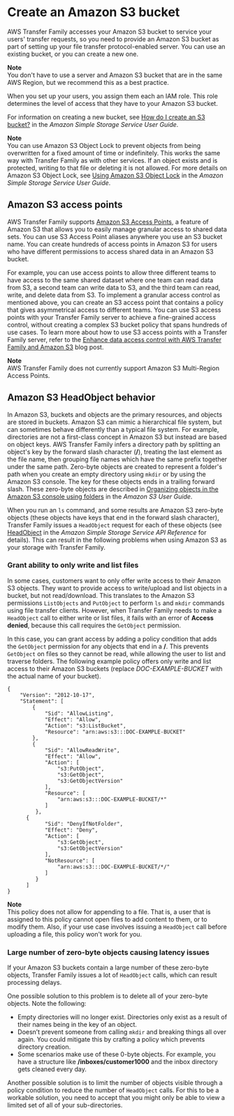 # Create an Amazon S3 bucket<a name="requirements-S3"></a>

AWS Transfer Family accesses your Amazon S3 bucket to service your users' transfer requests, so you need to provide an Amazon S3 bucket as part of setting up your file transfer protocol\-enabled server\. You can use an existing bucket, or you can create a new one\.

**Note**  
You don't have to use a server and Amazon S3 bucket that are in the same AWS Region, but we recommend this as a best practice\.

When you set up your users, you assign them each an IAM role\. This role determines the level of access that they have to your Amazon S3 bucket\.

For information on creating a new bucket, see [How do I create an S3 bucket?](https://docs.aws.amazon.com/AmazonS3/latest/user-guide/create-bucket.html) in the *Amazon Simple Storage Service User Guide*\.

**Note**  
 You can use Amazon S3 Object Lock to prevent objects from being overwritten for a fixed amount of time or indefinitely\. This works the same way with Transfer Family as with other services\. If an object exists and is protected, writing to that file or deleting it is not allowed\. For more details on Amazon S3 Object Lock, see [Using Amazon S3 Object Lock](https://docs.aws.amazon.com/AmazonS3/latest/user-guide/object-lock.html) in the *Amazon Simple Storage Service User Guide*\. 

## Amazon S3 access points<a name="access-points"></a>

AWS Transfer Family supports [Amazon S3 Access Points](http://aws.amazon.com/s3/features/access-points/), a feature of Amazon S3 that allows you to easily manage granular access to shared data sets\. You can use S3 Access Point aliases anywhere you use an S3 bucket name\. You can create hundreds of access points in Amazon S3 for users who have different permissions to access shared data in an Amazon S3 bucket\.

For example, you can use access points to allow three different teams to have access to the same shared dataset where one team can read data from S3, a second team can write data to S3, and the third team can read, write, and delete data from S3\. To implement a granular access control as mentioned above, you can create an S3 access point that contains a policy that gives asymmetrical access to different teams\. You can use S3 access points with your Transfer Family server to achieve a fine\-grained access control, without creating a complex S3 bucket policy that spans hundreds of use cases\. To learn more about how to use S3 access points with a Transfer Family server, refer to the [ Enhance data access control with AWS Transfer Family and Amazon S3](http://aws.amazon.com/blogs/storage/enhance-data-access-control-with-aws-transfer-family-and-amazon-s3-access-points/) blog post\.

**Note**  
AWS Transfer Family does not currently support Amazon S3 Multi\-Region Access Points\.

## Amazon S3 HeadObject behavior<a name="head-object-behavior"></a>

In Amazon S3, buckets and objects are the primary resources, and objects are stored in buckets\. Amazon S3 can mimic a hierarchical file system, but can sometimes behave differently than a typical file system\. For example, directories are not a first\-class concept in Amazon S3 but instead are based on object keys\. AWS Transfer Family infers a directory path by splitting an object's key by the forward slash character \(**/**\), treating the last element as the file name, then grouping file names which have the same prefix together under the same path\. Zero\-byte objects are created to represent a folder's path when you create an empty directory using `mkdir` or by using the Amazon S3 console\. The key for these objects ends in a trailing forward slash\. These zero\-byte objects are described in [Organizing objects in the Amazon S3 console using folders](https://docs.aws.amazon.com/AmazonS3/latest/userguide/using-folders.html) in the *Amazon S3 User Guide*\.

When you run an `ls` command, and some results are Amazon S3 zero\-byte objects \(these objects have keys that end in the forward slash character\), Transfer Family issues a `HeadObject` request for each of these objects \(see [HeadObject](https://docs.aws.amazon.com/AmazonS3/latest/API/API_HeadObject.html) in the *Amazon Simple Storage Service API Reference* for details\)\. This can result in the following problems when using Amazon S3 as your storage with Transfer Family\.

### Grant ability to only write and list files<a name="headobject-access-denied"></a>

 In some cases, customers want to only offer write access to their Amazon S3 objects\. They want to provide access to write/upload and list objects in a bucket, but not read/download\. This translates to the Amazon S3 permissions `ListObjects` and `PutObject` to perform `ls` and `mkdir` commands using file transfer clients\. However, when Transfer Family needs to make a `HeadObject` call to either write or list files, it fails with an error of **Access denied**, because this call requires the `GetObject` permission\.

In this case, you can grant access by adding a policy condition that adds the `GetObject` permission for any objects that end in a **/**\. This prevents `GetObject` on files so they cannot be read, while allowing the user to list and traverse folders\. The following example policy offers only write and list access to their Amazon S3 buckets \(replace *DOC\-EXAMPLE\-BUCKET* with the actual name of your bucket\)\.

```
{
    "Version": "2012-10-17",
    "Statement": [
        {
            "Sid": "AllowListing",
            "Effect": "Allow",
            "Action": "s3:ListBucket",
            "Resource": "arn:aws:s3:::DOC-EXAMPLE-BUCKET"
        },
        {
            "Sid": "AllowReadWrite",
            "Effect": "Allow",
            "Action": [
                "s3:PutObject",
                "s3:GetObject",
                "s3:GetObjectVersion"
            ],
            "Resource": [
                "arn:aws:s3:::DOC-EXAMPLE-BUCKET/*"
            ]
         },
      {
            "Sid": "DenyIfNotFolder",
            "Effect": "Deny",
            "Action": [
                "s3:GetObject",
                "s3:GetObjectVersion"
            ],
            "NotResource": [
                "arn:aws:s3:::DOC-EXAMPLE-BUCKET/*/"
            ]
         }
      ]
}
```

**Note**  
This policy does not allow for appending to a file\. That is, a user that is assigned to this policy cannot open files to add content to them, or to modify them\. Also, if your use case involves issuing a `HeadObject` call before uploading a file, this policy won't work for you\.

### Large number of zero\-byte objects causing latency issues<a name="headobject-latency"></a>

 If your Amazon S3 buckets contain a large number of these zero\-byte objects, Transfer Family issues a lot of `HeadObject` calls, which can result processing delays\.

One possible solution to this problem is to delete all of your zero\-byte objects\. Note the following:
+ Empty directories will no longer exist\. Directories only exist as a result of their names being in the key of an object\.
+ Doesn’t prevent someone from calling `mkdir` and breaking things all over again\. You could mitigate this by crafting a policy which prevents directory creation\.
+ Some scenarios make use of these 0\-byte objects\. For example, you have a structure like **/inboxes/customer1000** and the inbox directory gets cleaned every day\.

Another possible solution is to limit the number of objects visible through a policy condition to reduce the number of `HeadObject` calls\. For this to be a workable solution, you need to accept that you might only be able to view a limited set of all of your sub\-directories\.